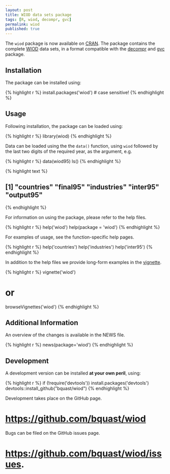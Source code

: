 ```yaml
---
layout: post
title: WIOD data sets package
tags: [R, wiod, decompr, gvc]
permalink: wiod
published: true
---
```


The `wiod` package is now available on [CRAN](http://cran.r-project.org/package=wiod).
The package contains the complete [WIOD](http://www.wiod.org/) data sets, in a format compatible with the [decompr](http://qua.st/decompr) and [gvc](http://qua.st/gvc) package.


Installation
-------------
The package can be installed using:


{% highlight r %}
install.packages('wiod') # case sensitive!
{% endhighlight %}


Usage
----------
Following installation, the package can be loaded using:


{% highlight r %}
library(wiod)
{% endhighlight %}

Data can be loaded using the the `data()` function, using `wiod` followed by the last two digits of the required year, as the argument, e.g.


{% highlight r %}
data(wiod95)
ls()
{% endhighlight %}



{% highlight text %}
## [1] "countries"  "final95"    "industries" "inter95"    "output95"
{% endhighlight %}

For information on using the package, please refer to the help files.


{% highlight r %}
help('wiod')
help(package = 'wiod')
{% endhighlight %}
    
For examples of usage, see the function-specific help pages.



{% highlight r %}
help('countries')
help('industries')
help('inter95')
{% endhighlight %}

In addition to the help files we provide long-form examples in the [vignette](http://cran.r-project.org/web/packages/wiod/vignettes/wiod.html).


{% highlight r %}
vignette('wiod')

# or
browseVignettes('wiod')
{% endhighlight %}


Additional Information
-----------------------
An overview of the changes is available in the NEWS file.


{% highlight r %}
news(package='wiod')
{% endhighlight %}


Development
-------------
A development version can be installed **at your own peril**, using:


{% highlight r %}
if (!require('devtools')) install.packages('devtools')
devtools::install_github("bquast/wiod")
{% endhighlight %}

Development takes place on the GitHub page.

# https://github.com/bquast/wiod

Bugs can be filed on the GitHub issues page.

# https://github.com/bquast/wiod/issues.
